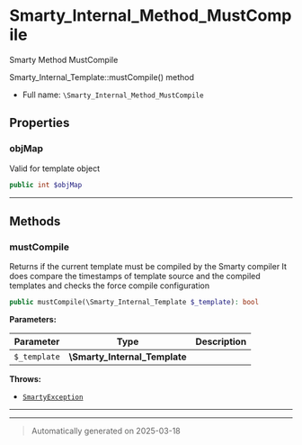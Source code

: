 
# Smarty_Internal_Method_MustCompile

Smarty Method MustCompile

Smarty_Internal_Template::mustCompile() method

* Full name: `\Smarty_Internal_Method_MustCompile`



## Properties


### objMap

Valid for template object

```php
public int $objMap
```






***

## Methods


### mustCompile

Returns if the current template must be compiled by the Smarty compiler
It does compare the timestamps of template source and the compiled templates and checks the force compile
configuration

```php
public mustCompile(\Smarty_Internal_Template $_template): bool
```








**Parameters:**

| Parameter | Type | Description |
|-----------|------|-------------|
| `$_template` | **\Smarty_Internal_Template** |  |




**Throws:**

- [`SmartyException`](./SmartyException.md)



***


***
> Automatically generated on 2025-03-18
